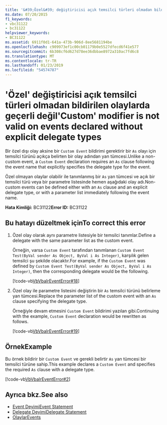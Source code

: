 ```yaml
---
title: '&#39;Özel&#39; değiştiricisi açık temsilci türleri olmadan bildirilen olaylarda geçerli değil'
ms.date: 07/20/2015
f1_keywords:
- vbc31122
- bc31122
helpviewer_keywords:
- BC31122
ms.assetid: 6911f0d1-641a-473b-906d-8ee5681194be
ms.openlocfilehash: c909973ef1c00cb01179b0e5527dfecd6f41e577
ms.sourcegitcommit: 6b308cf6d627d78ee36dbbae8972a310ac7fd6c8
ms.translationtype: MT
ms.contentlocale: tr-TR
ms.lasthandoff: 01/23/2019
ms.locfileid: "54574787"
---
```

# <a name="39custom39-modifier-is-not-valid-on-events-declared-without-explicit-delegate-types"></a><span data-ttu-id="9dbbb-102">&#39;Özel&#39; değiştiricisi açık temsilci türleri olmadan bildirilen olaylarda geçerli değil</span><span class="sxs-lookup"><span data-stu-id="9dbbb-102">&#39;Custom&#39; modifier is not valid on events declared without explicit delegate types</span></span>
<span data-ttu-id="9dbbb-103">Bir özel dışı olay aksine bir `Custom Event` bildirimi gerektirir bir `As` olayı için temsilci türünü açıkça belirten bir olay adından yan tümcesi.</span><span class="sxs-lookup"><span data-stu-id="9dbbb-103">Unlike a non-custom event, a `Custom Event` declaration requires an `As` clause following the event name that explicitly specifies the delegate type for the event.</span></span>  
  
 <span data-ttu-id="9dbbb-104">Özel olmayan olaylar olabilir ile tanımlanmış bir `As` yan tümcesi ve açık bir temsilci türü veya bir parametre listesinde hemen aşağıdaki olay adı.</span><span class="sxs-lookup"><span data-stu-id="9dbbb-104">Non-custom events can be defined either with an `As` clause and an explicit delegate type, or with a parameter list immediately following the event name.</span></span>  
  
 <span data-ttu-id="9dbbb-105">**Hata Kimliği:** BC31122</span><span class="sxs-lookup"><span data-stu-id="9dbbb-105">**Error ID:** BC31122</span></span>  
  
## <a name="to-correct-this-error"></a><span data-ttu-id="9dbbb-106">Bu hatayı düzeltmek için</span><span class="sxs-lookup"><span data-stu-id="9dbbb-106">To correct this error</span></span>  
  
1.  <span data-ttu-id="9dbbb-107">Özel olay olarak aynı parametre listesiyle bir temsilci tanımlar.</span><span class="sxs-lookup"><span data-stu-id="9dbbb-107">Define a delegate with the same parameter list as the custom event.</span></span>  
  
     <span data-ttu-id="9dbbb-108">Örneğin, varsa `Custom Event` tarafından tanımlanan `Custom Event Test(ByVal sender As Object, ByVal i As Integer)`, karşılık gelen temsilci şu şekilde olacaktır.</span><span class="sxs-lookup"><span data-stu-id="9dbbb-108">For example, if the `Custom Event` was defined by `Custom Event Test(ByVal sender As Object, ByVal i As Integer)`, then the corresponding delegate would be the following.</span></span>  
  
     [!code-vb[VbVbalrEventError#18](../../../visual-basic/language-reference/error-messages/codesnippet/VisualBasic/custom-modifier-is-not-valid-on-events-declared-without-explicit-delegate-types_1.vb)]  
  
2.  <span data-ttu-id="9dbbb-109">Özel olay ile parametre listesini değiştirin bir `As` temsilci türünü belirleme yan tümcesi.</span><span class="sxs-lookup"><span data-stu-id="9dbbb-109">Replace the parameter list of the custom event with an `As` clause specifying the delegate type.</span></span>  
  
     <span data-ttu-id="9dbbb-110">Örneğiyle devam etmesini `Custom Event` bildirimi yazılan gibi.</span><span class="sxs-lookup"><span data-stu-id="9dbbb-110">Continuing with the example, `Custom Event` declaration would be rewritten as follows.</span></span>  
  
     [!code-vb[VbVbalrEventError#19](../../../visual-basic/language-reference/error-messages/codesnippet/VisualBasic/custom-modifier-is-not-valid-on-events-declared-without-explicit-delegate-types_2.vb)]  
  
## <a name="example"></a><span data-ttu-id="9dbbb-111">Örnek</span><span class="sxs-lookup"><span data-stu-id="9dbbb-111">Example</span></span>  
 <span data-ttu-id="9dbbb-112">Bu örnek bildirir bir `Custom Event` ve gerekli belirtir `As` yan tümcesi bir temsilci türüne sahip.</span><span class="sxs-lookup"><span data-stu-id="9dbbb-112">This example declares a `Custom Event` and specifies the required `As` clause with a delegate type.</span></span>  
  
 [!code-vb[VbVbalrEventError#2](../../../visual-basic/language-reference/error-messages/codesnippet/VisualBasic/custom-modifier-is-not-valid-on-events-declared-without-explicit-delegate-types_3.vb)]  
  
## <a name="see-also"></a><span data-ttu-id="9dbbb-113">Ayrıca bkz.</span><span class="sxs-lookup"><span data-stu-id="9dbbb-113">See also</span></span>
- [<span data-ttu-id="9dbbb-114">Event Deyimi</span><span class="sxs-lookup"><span data-stu-id="9dbbb-114">Event Statement</span></span>](../../../visual-basic/language-reference/statements/event-statement.md)
- [<span data-ttu-id="9dbbb-115">Delegate Deyimi</span><span class="sxs-lookup"><span data-stu-id="9dbbb-115">Delegate Statement</span></span>](../../../visual-basic/language-reference/statements/delegate-statement.md)
- [<span data-ttu-id="9dbbb-116">Olaylar</span><span class="sxs-lookup"><span data-stu-id="9dbbb-116">Events</span></span>](../../../visual-basic/programming-guide/language-features/events/index.md)

